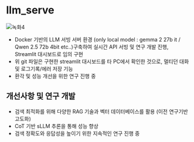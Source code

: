 # llm_serve
![녹화4](https://github.com/user-attachments/assets/785d2dd3-ea55-4e44-aebf-366adfbc9e44)





- Docker 기반의 LLM 서빙 서버 환경 (only local model : gemma 2 27b it / Qwen 2.5 72b 4bit etc..)구축하여 실시간 API 서빙 및 연구 개발 진행, Streamlit 대시보드로 임의 구현
- 위 git 파일은 구현한 streamlit 대시보드를 타 PC에서 확인한 것으로, 멀티던 대화 및 로그기록/에러 저장 기능
- 환각 및 성능 개선을 위한 연구 진행 중 


## 개선사항 및 연구 개발 
- 검색 최적화를 위해 다양한 RAG 기술과 벡터 데이터베이스를 활용 (이전 연구기반 고도화)
- CoT 기반 sLLM 추론을 통해 성능 향상
- 검색 정확도와 응답성을 높이기 위한 지속적인 연구 진행 중 
